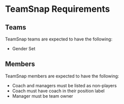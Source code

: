 # TeamSnap Requirements
## Teams
TeamSnap teams are expected to have the following:

* Gender Set

## Members
TeamSnap members are expected to have the following:

* Coach and managers must be listed as non-players
* Coach must have coach in their position label
* Manager must be team owner
